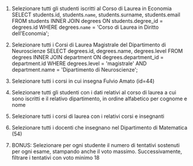 1. Selezionare tutti gli studenti iscritti al Corso di Laurea in Economia
   SELECT students.id, students.`name`, students.surname, students.email
   FROM students
   INNER JOIN degrees
   ON students.degree_id = degrees.id
   WHERE degrees.`name` = 'Corso di Laurea in Diritto dell\'Economia';

2. Selezionare tutti i Corsi di Laurea Magistrale del Dipartimento di Neuroscienze
   SELECT degrees.id, degrees.name, degrees.level
   FROM degrees
   INNER JOIN department
   ON degrees.department_id = department.id
   WHERE degrees.level = 'magistrale' AND department.name = 'Dipartimento di Neuroscienze';

3. Selezionare tutti i corsi in cui insegna Fulvio Amato (id=44)

4. Selezionare tutti gli studenti con i dati relativi al corso di laurea a cui sono iscritti e il relativo dipartimento, in ordine alfabetico per cognome e nome

5. Selezionare tutti i corsi di laurea con i relativi corsi e insegnanti

6. Selezionare tutti i docenti che insegnano nel Dipartimento di Matematica (54)

7. BONUS: Selezionare per ogni studente il numero di tentativi sostenuti per ogni esame, stampando anche il voto massimo. Successivamente, filtrare i tentativi con voto minimo 18

